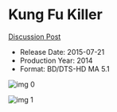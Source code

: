 # Kung Fu Killer

[Discussion Post](https://www.avsforum.com/threads/bass-eq-for-filtered-movies.2995212/post-57770906)

* Release Date: 2015-07-21
* Production Year: 2014
* Format: BD/DTS-HD MA 5.1

![img 0](https://i.imgur.com/SWycZRL.jpg)

![img 1](https://i.imgur.com/xzbt7tG.jpg)

